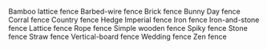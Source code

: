 Bamboo lattice fence
Barbed-wire fence
Brick fence
Bunny Day fence
Corral fence
Country fence
Hedge
Imperial fence
Iron fence
Iron-and-stone fence
Lattice fence
Rope fence
Simple wooden fence
Spiky fence
Stone fence
Straw fence
Vertical-board fence
Wedding fence
Zen fence
